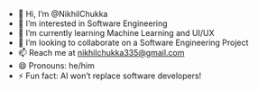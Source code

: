 - 👋 Hi, I’m @NikhilChukka
- 👀 I’m interested in Software Engineering
- 🌱 I’m currently learning Machine Learning and UI/UX
- 💞️ I’m looking to collaborate on a Software Engineering Project
- 📫 Reach me at nikhilchukka335@gmail.com
- 😄 Pronouns: he/him
- ⚡ Fun fact: AI won’t replace software developers!

<!---
NikhilChukka/NikhilChukka is a ✨ special ✨ repository because its `README.md` (this file) appears on your GitHub profile.
You can click the Preview link to take a look at your changes.
--->
